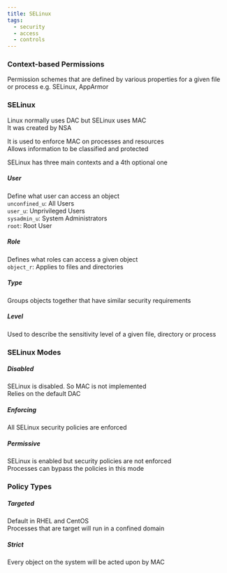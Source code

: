 ```yaml
---
title: SELinux
tags:
  - security
  - access
  - controls
---
```


### Context-based Permissions
Permission schemes that are defined by various properties for a given file or process
e.g. SELinux, AppArmor

### SELinux
Linux normally uses DAC but SELinux uses MAC  
It was created by NSA  

It is used to enforce MAC on processes and resources  
Allows information to be classified and protected

SELinux has three main contexts and a 4th optional one

##### User
Define what user can access an object  
`unconfined_u`: All Users  
`user_u`: Unprivileged Users  
`sysadmin_u`: System Administrators  
`root`: Root User

##### Role
Defines what roles can access a given object  
`object_r`: Applies to files and directories

##### Type
Groups objects together that have similar security requirements

##### Level
Used to describe the sensitivity level of a given file, directory or process

### SELinux Modes

##### Disabled
SELinux is disabled. So MAC is not implemented  
Relies on the default DAC

##### Enforcing
All SELinux security policies are enforced

##### Permissive
SELinux is enabled but security policies are not enforced  
Processes can bypass the policies in this mode

### Policy Types

##### Targeted
Default in RHEL and CentOS  
Processes that are target will run in a confined domain

##### Strict
Every object on the system will be acted upon by MAC
